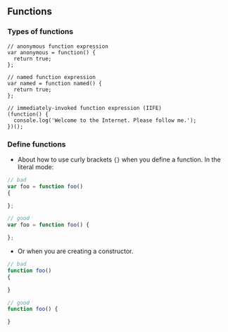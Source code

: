 ## Functions

### Types of functions

```
// anonymous function expression
var anonymous = function() {
  return true;
};

// named function expression
var named = function named() {
  return true;
};

// immediately-invoked function expression (IIFE)
(function() {
  console.log('Welcome to the Internet. Please follow me.');
})();
```

### Define functions

- About how to use curly brackets `{}` when you define a function. In the literal mode:

```javascript
// bad
var foo = function foo()
{

};

// good
var foo = function foo() {

};
```

- Or when you are creating a constructor.

```javascript
// bad
function foo()
{

}

// good
function foo() {

}
```